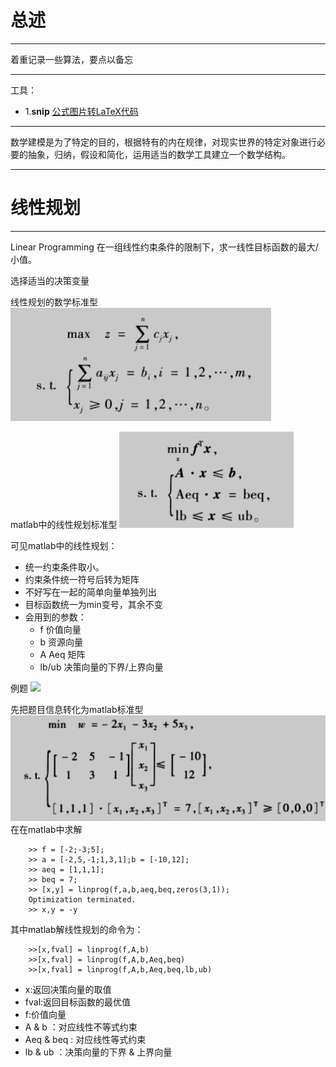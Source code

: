 # 总述 #
---
着重记录一些算法，要点以备忘

---
工具：
- 1.**snip** [公式图片转LaTeX代码](https://mathpix.com/)


---
数学建模是为了特定的目的，根据特有的内在规律，对现实世界的特定对象进行必要的抽象，归纳，假设和简化，运用适当的数学工具建立一个数学结构。

---
# 线性规划 #

---
Linear Programming 在一组线性约束条件的限制下，求一线性目标函数的最大/小值。


选择适当的决策变量

线性规划的数学标准型
![](/img/matlab/线性规划.png)

matlab中的线性规划标准型
![](/img/matlab/线性_matlab.png)

可见matlab中的线性规划：
- 统一约束条件取小。
- 约束条件统一符号后转为矩阵
- 不好写在一起的简单向量单独列出
- 目标函数统一为min变号，其余不变
- 会用到的参数：
	- f 价值向量
	- b 资源向量
	- A Aeq 矩阵
	- lb/ub 决策向量的下界/上界向量

例题
![](/img/matlab/线性_例题1.png)

先把题目信息转化为matlab标准型
![](/img/matlab/线性_解1.png)
在在matlab中求解


		>> f = [-2;-3;5];
		>> a = [-2,5,-1;1,3,1];b = [-10,12];
		>> aeq = [1,1,1];
		>> beq = 7;
		>> [x,y] = linprog(f,a,b,aeq,beq,zeros(3,1));
		Optimization terminated.
		>> x,y = -y


其中matlab解线性规划的命令为：

		>>[x,fval] = linprog(f,A,b)
		>>[x,fval] = linprog(f,A,b,Aeq,beq)
		>>[x,fval] = linprog(f,A,b,Aeq,beq,lb,ub)

- x:返回决策向量的取值
- fval:返回目标函数的最优值
- f:价值向量
- A & b ：对应线性不等式约束
- Aeq & beq : 对应线性等式约束
- lb & ub ：决策向量的下界 & 上界向量
